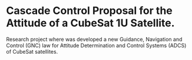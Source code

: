 # Cascade Control Proposal for the Attitude of a CubeSat 1U Satellite.
Research project where was developed a new Guidance, Navigation and Control (GNC) law for Attitude Determination and Control Systems (ADCS) of CubeSat satellites. 

##
